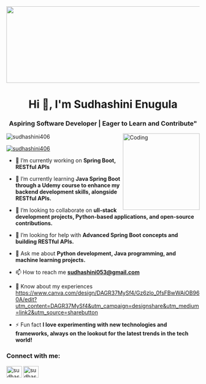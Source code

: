 
<a href="creative_github_banner.png">
  <img src="https://images.unsplash.com/photo-1461749280684-dccba630e2f6?fm=jpg&q=60&w=3000&ixlib=rb-4.0.3&ixid=M3wxMjA3fDB8MHxzZWFyY2h8NHx8Y29kaW5nfGVufDB8fDB8fHww" width="1000" height="200">
</a>

<h1 align="center">Hi 👋, I'm Sudhashini Enugula</h1>
<h3 align="center">Aspiring Software Developer | Eager to Learn and Contribute"</h3>
<img align="right" alt="Coding" width="200" src="https://encrypted-tbn0.gstatic.com/images?q=tbn:ANd9GcRL1DXzoRFVLEiC1mCErRVkGzHoibUWX11AFg&s"?q=gif%20for%20github%20readme%20downloadgirl%20workiing%20on%20laptop&imgurl=https%3A%2F%2Fmiro.medium.com%2Fv2%2Fresize%3Afit%3A1024%2F1*hZJV9DjRZW9DJ4XfRwQaIA.png&imgrefurl=https%3A%2F%2Ftowardsdatascience.com%2Fexploring-data-analysis-via-natural-language-approach-1-224965d1fb16&docid=HlRjN2avwb_bcM&tbnid=RH24U8q5YXtW7M&vet=12ahUKEwiO34Ghn-uIAxXva_UHHW7ICZoQM3oECHAQAA..i&w=1024&h=1024&hcb=2&ved=2ahUKEwiO34Ghn-uIAxXva_UHHW7ICZoQM3oECHAQAA">


<p align="left"> <img src="https://komarev.com/ghpvc/?username=sudhashini406&label=Profile%20views&color=0e75b6&style=flat" alt="sudhashini406" /> </p>

<p align="left"> <a href="https://github.com/ryo-ma/github-profile-trophy"><img src="https://github-profile-trophy.vercel.app/?username=sudhashini406" alt="sudhashini406" /></a> </p>

- 🔭 I’m currently working on **Spring Boot, RESTful APIs**

- 🌱 I’m currently learning **Java Spring Boot through a Udemy course to enhance my backend development skills, alongside RESTful APIs.**

- 👯 I’m looking to collaborate on **ull-stack development projects, Python-based applications, and open-source contributions.**

- 🤝 I’m looking for help with **Advanced Spring Boot concepts and building RESTful APIs.**

- 💬 Ask me about **Python development, Java programming, and machine learning projects.**

- 📫 How to reach me **sudhashini053@gmail.com**

- 📄 Know about my experiences https://www.canva.com/design/DAGR37MySf4/Gz6zlo_0fsFBwWAiOB960A/edit?utm_content=DAGR37MySf4&utm_campaign=designshare&utm_medium=link2&utm_source=sharebutton

- ⚡ Fun fact **I love experimenting with new technologies and frameworks, always on the lookout for the latest trends in the tech world!**

<h3 align="left">Connect with me:</h3>
<p align="left">
<a href="https://linkedin.com/in/sudhashini enugula" target="blank"><img align="center" src="https://raw.githubusercontent.com/rahuldkjain/github-profile-readme-generator/master/src/images/icons/Social/linked-in-alt.svg" alt="sudhashini enugula" height="30" width="40" /></a>
<a href="https://www.leetcode.com/sudhashini123" target="blank"><img align="center" src="https://raw.githubusercontent.com/rahuldkjain/github-profile-readme-generator/master/src/images/icons/Social/leet-code.svg" alt="sudhashini123" height="30" width="40" /></a>
</p>
